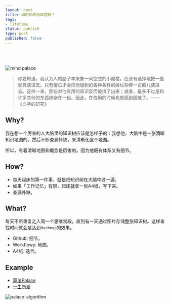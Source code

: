 ```yaml
--- 
layout: post
title: 如何训练思维宫殿？
tags: 
- lifetime
status: publish
type: post
published: false
---
```


<br>
<br>



![mind palace](https://i.imgur.com/j44YkDv.gif)

> 你要知道，我认为人的脑子本来象一间空空的小阁楼，应该有选择地把一些家具装进去。只有傻瓜才会把他碰到的各种各样的破烂杂碎一古脑儿装进去。这样一来，那些对他有用的知识反而被挤了出来；或者，最多不过是和许多其他的东西掺杂在一起。因此，在取用的时候也就感到困难了。——《血字的研究》

## Why?


我在想一个厉害的人大脑里的知识树应该是怎样子的：我想他，大脑中是一张清晰知识地图的。然后不断查漏补缺，来清晰化这个地图。

所以，有着清晰地图和概念是厉害的。因为他既有体系又有细节。

## How?

- 每天起床的第一件事，就是把知识树在大脑中过一遍。
- 如果「工作记忆」有限，起床就拿一张A4纸，写下来。
- 查漏补缺。

## What?

每天不断重复走入同一个思维宫殿，直到有一天通过图片存储整张知识树。这样查找时间就会是达到`Hashmap`的效果。

- Github: 细节。
- Workflowy: 地图。
- A4纸: 迭代。

## Example

- [算法Palace](https://workflowy.com/s/0-x-palace/wl1ogOpj0IU7juyl)
- [一生所爱](https://www.dropbox.com/preview/palace.willwang.cc/palace-life/README.md)

![palace-algorithm](https://media1.giphy.com/media/L3KYAr6fBhWPqP1tzQ/giphy.gif)
